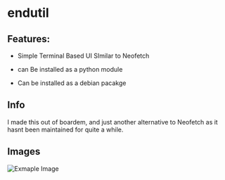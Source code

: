# endutil 

## Features:

- Simple Terminal Based UI SImilar to Neofetch

- can Be installed as a python module

- Can be installed as a debian pacakge 

## Info

I made this out of boardem, and just another alternative to Neofetch as it hasnt been maintained for quite a while.

## Images

![Exmaple Image](https://i.imgur.com/QLRTkDS.png)